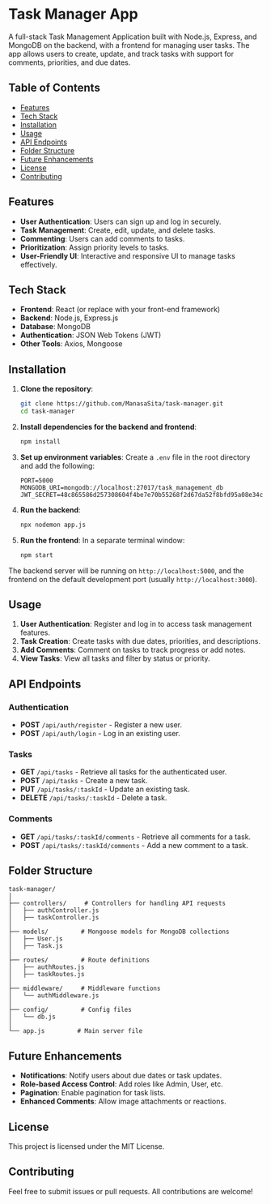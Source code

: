 # Task Manager App

A full-stack Task Management Application built with Node.js, Express, and MongoDB on the backend, with a frontend for managing user tasks. The app allows users to create, update, and track tasks with support for comments, priorities, and due dates.

## Table of Contents

- [Features](#features)
- [Tech Stack](#tech-stack)
- [Installation](#installation)
- [Usage](#usage)
- [API Endpoints](#api-endpoints)
- [Folder Structure](#folder-structure)
- [Future Enhancements](#future-enhancements)
- [License](#license)
- [Contributing](#contributing)

## Features

- **User Authentication**: Users can sign up and log in securely.
- **Task Management**: Create, edit, update, and delete tasks.
- **Commenting**: Users can add comments to tasks.
- **Prioritization**: Assign priority levels to tasks.
- **User-Friendly UI**: Interactive and responsive UI to manage tasks effectively.

## Tech Stack

- **Frontend**: React (or replace with your front-end framework)
- **Backend**: Node.js, Express.js
- **Database**: MongoDB
- **Authentication**: JSON Web Tokens (JWT)
- **Other Tools**: Axios, Mongoose

## Installation

1. **Clone the repository**:
   ```bash
   git clone https://github.com/ManasaSita/task-manager.git
   cd task-manager
   ```

2. **Install dependencies for the backend and frontend**:
   ```bash
   npm install
   ```

3. **Set up environment variables**:
   Create a `.env` file in the root directory and add the following:
   ```plaintext
   PORT=5000
   MONGODB_URI=mongodb://localhost:27017/task_management_db
   JWT_SECRET=48c865586d257308604f4be7e70b55268f2d67da52f8bfd95a08e34ce47bb332
   ```

4. **Run the backend**:
   ```bash
   npx nodemon app.js
   ```

5. **Run the frontend**:
   In a separate terminal window:
   ```bash
   npm start
   ```

The backend server will be running on `http://localhost:5000`, and the frontend on the default development port (usually `http://localhost:3000`).

## Usage

1. **User Authentication**: Register and log in to access task management features.
2. **Task Creation**: Create tasks with due dates, priorities, and descriptions.
3. **Add Comments**: Comment on tasks to track progress or add notes.
4. **View Tasks**: View all tasks and filter by status or priority.

## API Endpoints

### Authentication
- **POST** `/api/auth/register` - Register a new user.
- **POST** `/api/auth/login` - Log in an existing user.

### Tasks
- **GET** `/api/tasks` - Retrieve all tasks for the authenticated user.
- **POST** `/api/tasks` - Create a new task.
- **PUT** `/api/tasks/:taskId` - Update an existing task.
- **DELETE** `/api/tasks/:taskId` - Delete a task.

### Comments
- **GET** `/api/tasks/:taskId/comments` - Retrieve all comments for a task.
- **POST** `/api/tasks/:taskId/comments` - Add a new comment to a task.

## Folder Structure

```
task-manager/
│
├── controllers/     # Controllers for handling API requests
│   ├── authController.js
│   ├── taskController.js
│
├── models/         # Mongoose models for MongoDB collections
│   ├── User.js
│   ├── Task.js
│
├── routes/         # Route definitions
│   ├── authRoutes.js
│   ├── taskRoutes.js
│
├── middleware/     # Middleware functions
│   └── authMiddleware.js
│
├── config/         # Config files
│   └── db.js
│
└── app.js         # Main server file
```

## Future Enhancements

- **Notifications**: Notify users about due dates or task updates.
- **Role-based Access Control**: Add roles like Admin, User, etc.
- **Pagination**: Enable pagination for task lists.
- **Enhanced Comments**: Allow image attachments or reactions.

## License

This project is licensed under the MIT License.

## Contributing

Feel free to submit issues or pull requests. All contributions are welcome!
